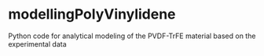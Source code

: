 # modellingPolyVinylidene
Python code for analytical modeling of the PVDF-TrFE material based on the experimental data 
